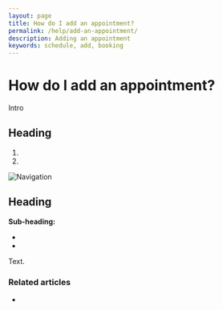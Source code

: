 ```yaml
---
layout: page
title: How do I add an appointment?
permalink: /help/add-an-appointment/
description: Adding an appointment
keywords: schedule, add, booking
---
```


# How do I add an appointment?

Intro

## Heading

1.
2.

![Navigation](images/foldername/file.png)

## Heading

**Sub-heading:**

*
*

Text.

### Related articles

* 
